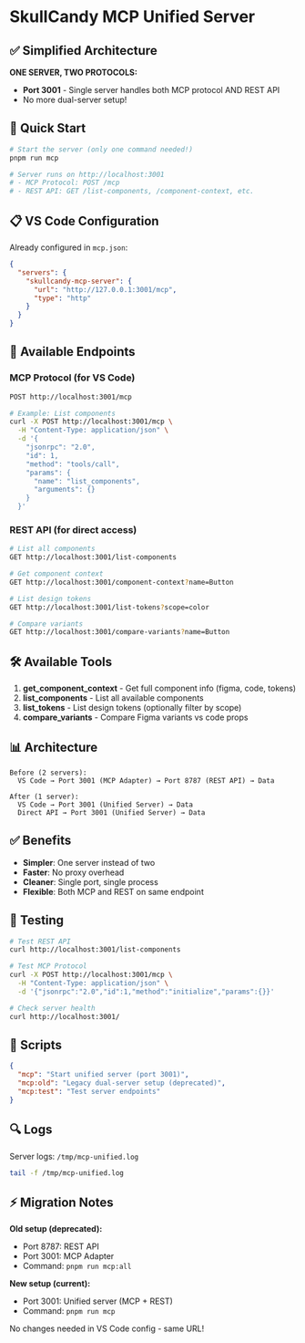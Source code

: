 # SkullCandy MCP Unified Server

## ✅ Simplified Architecture

**ONE SERVER, TWO PROTOCOLS:**
- **Port 3001** - Single server handles both MCP protocol AND REST API
- No more dual-server setup!

## 🚀 Quick Start

```bash
# Start the server (only one command needed!)
pnpm run mcp

# Server runs on http://localhost:3001
# - MCP Protocol: POST /mcp
# - REST API: GET /list-components, /component-context, etc.
```

## 📋 VS Code Configuration

Already configured in `mcp.json`:

```json
{
  "servers": {
    "skullcandy-mcp-server": {
      "url": "http://127.0.0.1:3001/mcp",
      "type": "http"
    }
  }
}
```

## 🔧 Available Endpoints

### MCP Protocol (for VS Code)
```bash
POST http://localhost:3001/mcp

# Example: List components
curl -X POST http://localhost:3001/mcp \
  -H "Content-Type: application/json" \
  -d '{
    "jsonrpc": "2.0",
    "id": 1,
    "method": "tools/call",
    "params": {
      "name": "list_components",
      "arguments": {}
    }
  }'
```

### REST API (for direct access)
```bash
# List all components
GET http://localhost:3001/list-components

# Get component context
GET http://localhost:3001/component-context?name=Button

# List design tokens
GET http://localhost:3001/list-tokens?scope=color

# Compare variants
GET http://localhost:3001/compare-variants?name=Button
```

## 🛠️ Available Tools

1. **get_component_context** - Get full component info (figma, code, tokens)
2. **list_components** - List all available components
3. **list_tokens** - List design tokens (optionally filter by scope)
4. **compare_variants** - Compare Figma variants vs code props

## 📊 Architecture

```
Before (2 servers):
  VS Code → Port 3001 (MCP Adapter) → Port 8787 (REST API) → Data

After (1 server):
  VS Code → Port 3001 (Unified Server) → Data
  Direct API → Port 3001 (Unified Server) → Data
```

## ✅ Benefits

- **Simpler**: One server instead of two
- **Faster**: No proxy overhead
- **Cleaner**: Single port, single process
- **Flexible**: Both MCP and REST on same endpoint

## 🧪 Testing

```bash
# Test REST API
curl http://localhost:3001/list-components

# Test MCP Protocol
curl -X POST http://localhost:3001/mcp \
  -H "Content-Type: application/json" \
  -d '{"jsonrpc":"2.0","id":1,"method":"initialize","params":{}}'

# Check server health
curl http://localhost:3001/
```

## 📝 Scripts

```json
{
  "mcp": "Start unified server (port 3001)",
  "mcp:old": "Legacy dual-server setup (deprecated)",
  "mcp:test": "Test server endpoints"
}
```

## 🔍 Logs

Server logs: `/tmp/mcp-unified.log`

```bash
tail -f /tmp/mcp-unified.log
```

## ⚡ Migration Notes

**Old setup (deprecated):**
- Port 8787: REST API
- Port 3001: MCP Adapter
- Command: `pnpm run mcp:all`

**New setup (current):**
- Port 3001: Unified server (MCP + REST)
- Command: `pnpm run mcp`

No changes needed in VS Code config - same URL!
